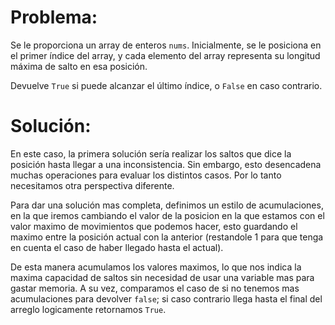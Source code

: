 # Problema:

Se le proporciona un array de enteros `nums`. Inicialmente, se le posiciona en el primer índice del array, y cada elemento del array representa su longitud máxima de salto en esa posición.

Devuelve `True` si puede alcanzar el último índice, o `False` en caso contrario.

# Solución:

En este caso, la primera solución sería realizar los saltos que dice la posición hasta llegar a una inconsistencia. Sin embargo, esto desencadena muchas operaciones para evaluar los distintos casos. Por lo tanto necesitamos otra perspectiva diferente.

Para dar una solución mas completa, definimos un estilo de acumulaciones, en la que iremos cambiando el valor de la posicion en la que estamos con el valor maximo de movimientos que podemos hacer, esto guardando el maximo entre la posición actual con la anterior (restandole 1 para que tenga en cuenta el caso de haber llegado hasta el actual).

De esta manera acumulamos los valores maximos, lo que nos indica la maxima capacidad de saltos sin necesidad de usar una variable mas para gastar memoria. A su vez, comparamos el caso de si no tenemos mas acumulaciones para devolver `false`; si caso contrario llega hasta el final del arreglo logicamente retornamos `True`.